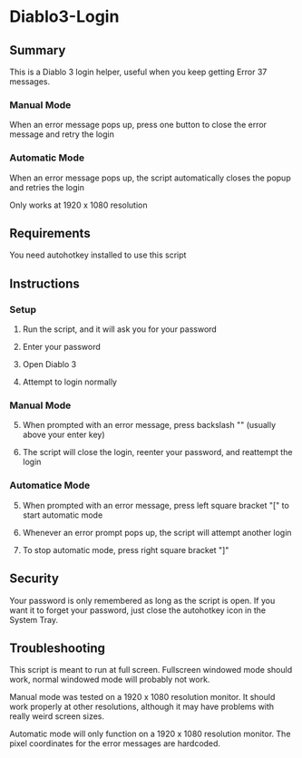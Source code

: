 Diablo3-Login
=============

Summary
-------

This is a Diablo 3 login helper, useful when you keep getting Error 37 messages.

### Manual Mode

When an error message pops up, press one button to close the error message and retry the login

### Automatic Mode

When an error message pops up, the script automatically closes the popup and retries the login

Only works at 1920 x 1080 resolution

Requirements
------------

You need autohotkey installed to use this script

Instructions
------------

### Setup

1. Run the script, and it will ask you for your password

2. Enter your password

3. Open Diablo 3

4. Attempt to login normally

### Manual Mode

5. When prompted with an error message, press backslash "\" (usually above your enter key)

6. The script will close the login, reenter your password, and reattempt the login

### Automatice Mode

5. When prompted with an error message, press left square bracket "[" to start automatic mode

6. Whenever an error prompt pops up, the script will attempt another login

7. To stop automatic mode, press right square bracket "]"

Security
--------

Your password is only remembered as long as the script is open. If you want it to forget your password, just close the autohotkey icon in the System Tray.

Troubleshooting
---------------

This script is meant to run at full screen. Fullscreen windowed mode should work, normal windowed mode will probably not work.

Manual mode was tested on a 1920 x 1080 resolution monitor. It should work properly at other resolutions, although it may have problems with really weird screen sizes.

Automatic mode will only function on a 1920 x 1080 resolution monitor. The pixel coordinates for the error messages are hardcoded.